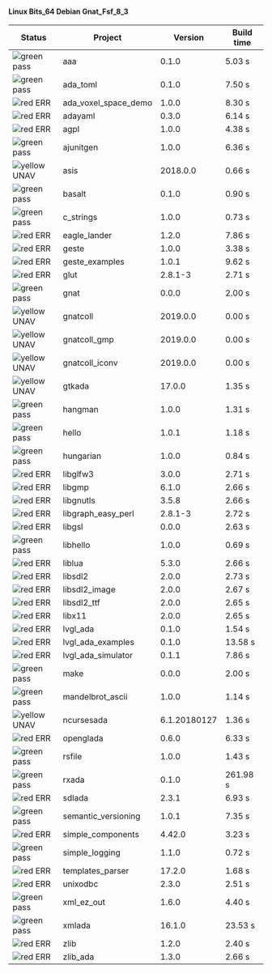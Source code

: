 #### Linux Bits_64 Debian Gnat_Fsf_8_3

| Status | Project | Version | Build time |
| --- | --- | --- | --- |
|![green](https://placehold.it/8/00aa00/000000?text=+) pass | aaa | 0.1.0 |  5.03 s |
|![green](https://placehold.it/8/00aa00/000000?text=+) pass | ada_toml | 0.1.0 |  7.50 s |
|![red](https://placehold.it/8/ff0000/000000?text=+) ERR  | ada_voxel_space_demo | 1.0.0 |  8.30 s |
|![red](https://placehold.it/8/ff0000/000000?text=+) ERR  | adayaml | 0.3.0 |  6.14 s |
|![red](https://placehold.it/8/ff0000/000000?text=+) ERR  | agpl | 1.0.0 |  4.38 s |
|![green](https://placehold.it/8/00aa00/000000?text=+) pass | ajunitgen | 1.0.0 |  6.36 s |
|![yellow](https://placehold.it/8/ffbb00/000000?text=+) UNAV | asis | 2018.0.0 |  0.66 s |
|![green](https://placehold.it/8/00aa00/000000?text=+) pass | basalt | 0.1.0 |  0.90 s |
|![green](https://placehold.it/8/00aa00/000000?text=+) pass | c_strings | 1.0.0 |  0.73 s |
|![red](https://placehold.it/8/ff0000/000000?text=+) ERR  | eagle_lander | 1.2.0 |  7.86 s |
|![red](https://placehold.it/8/ff0000/000000?text=+) ERR  | geste | 1.0.0 |  3.38 s |
|![red](https://placehold.it/8/ff0000/000000?text=+) ERR  | geste_examples | 1.0.1 |  9.62 s |
|![red](https://placehold.it/8/ff0000/000000?text=+) ERR  | glut | 2.8.1-3 |  2.71 s |
|![green](https://placehold.it/8/00aa00/000000?text=+) pass | gnat | 0.0.0 |  2.00 s |
|![yellow](https://placehold.it/8/ffbb00/000000?text=+) UNAV | gnatcoll | 2019.0.0 |  0.00 s |
|![yellow](https://placehold.it/8/ffbb00/000000?text=+) UNAV | gnatcoll_gmp | 2019.0.0 |  0.00 s |
|![yellow](https://placehold.it/8/ffbb00/000000?text=+) UNAV | gnatcoll_iconv | 2019.0.0 |  0.00 s |
|![yellow](https://placehold.it/8/ffbb00/000000?text=+) UNAV | gtkada | 17.0.0 |  1.35 s |
|![green](https://placehold.it/8/00aa00/000000?text=+) pass | hangman | 1.0.0 |  1.31 s |
|![green](https://placehold.it/8/00aa00/000000?text=+) pass | hello | 1.0.1 |  1.18 s |
|![green](https://placehold.it/8/00aa00/000000?text=+) pass | hungarian | 1.0.0 |  0.84 s |
|![red](https://placehold.it/8/ff0000/000000?text=+) ERR  | libglfw3 | 3.0.0 |  2.71 s |
|![red](https://placehold.it/8/ff0000/000000?text=+) ERR  | libgmp | 6.1.0 |  2.66 s |
|![red](https://placehold.it/8/ff0000/000000?text=+) ERR  | libgnutls | 3.5.8 |  2.66 s |
|![red](https://placehold.it/8/ff0000/000000?text=+) ERR  | libgraph_easy_perl | 2.8.1-3 |  2.72 s |
|![red](https://placehold.it/8/ff0000/000000?text=+) ERR  | libgsl | 0.0.0 |  2.63 s |
|![green](https://placehold.it/8/00aa00/000000?text=+) pass | libhello | 1.0.0 |  0.69 s |
|![red](https://placehold.it/8/ff0000/000000?text=+) ERR  | liblua | 5.3.0 |  2.66 s |
|![red](https://placehold.it/8/ff0000/000000?text=+) ERR  | libsdl2 | 2.0.0 |  2.73 s |
|![red](https://placehold.it/8/ff0000/000000?text=+) ERR  | libsdl2_image | 2.0.0 |  2.67 s |
|![red](https://placehold.it/8/ff0000/000000?text=+) ERR  | libsdl2_ttf | 2.0.0 |  2.65 s |
|![red](https://placehold.it/8/ff0000/000000?text=+) ERR  | libx11 | 2.0.0 |  2.65 s |
|![red](https://placehold.it/8/ff0000/000000?text=+) ERR  | lvgl_ada | 0.1.0 |  1.54 s |
|![red](https://placehold.it/8/ff0000/000000?text=+) ERR  | lvgl_ada_examples | 0.1.0 |  13.58 s |
|![red](https://placehold.it/8/ff0000/000000?text=+) ERR  | lvgl_ada_simulator | 0.1.1 |  7.86 s |
|![green](https://placehold.it/8/00aa00/000000?text=+) pass | make | 0.0.0 |  2.00 s |
|![green](https://placehold.it/8/00aa00/000000?text=+) pass | mandelbrot_ascii | 1.0.0 |  1.14 s |
|![yellow](https://placehold.it/8/ffbb00/000000?text=+) UNAV | ncursesada | 6.1.20180127 |  1.36 s |
|![red](https://placehold.it/8/ff0000/000000?text=+) ERR  | openglada | 0.6.0 |  6.33 s |
|![green](https://placehold.it/8/00aa00/000000?text=+) pass | rsfile | 1.0.0 |  1.43 s |
|![green](https://placehold.it/8/00aa00/000000?text=+) pass | rxada | 0.1.0 |  261.98 s |
|![red](https://placehold.it/8/ff0000/000000?text=+) ERR  | sdlada | 2.3.1 |  6.93 s |
|![green](https://placehold.it/8/00aa00/000000?text=+) pass | semantic_versioning | 1.0.1 |  7.35 s |
|![red](https://placehold.it/8/ff0000/000000?text=+) ERR  | simple_components | 4.42.0 |  3.23 s |
|![green](https://placehold.it/8/00aa00/000000?text=+) pass | simple_logging | 1.1.0 |  0.72 s |
|![red](https://placehold.it/8/ff0000/000000?text=+) ERR  | templates_parser | 17.2.0 |  1.68 s |
|![red](https://placehold.it/8/ff0000/000000?text=+) ERR  | unixodbc | 2.3.0 |  2.51 s |
|![green](https://placehold.it/8/00aa00/000000?text=+) pass | xml_ez_out | 1.6.0 |  4.40 s |
|![green](https://placehold.it/8/00aa00/000000?text=+) pass | xmlada | 16.1.0 |  23.53 s |
|![red](https://placehold.it/8/ff0000/000000?text=+) ERR  | zlib | 1.2.0 |  2.40 s |
|![red](https://placehold.it/8/ff0000/000000?text=+) ERR  | zlib_ada | 1.3.0 |  2.66 s |
